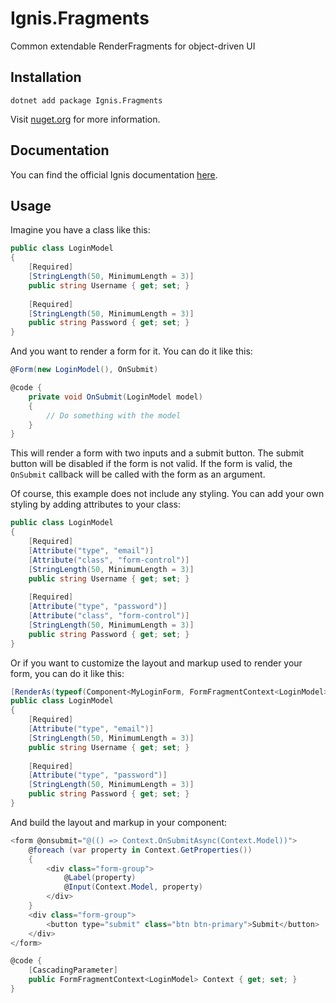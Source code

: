 # Ignis.Fragments

Common extendable RenderFragments for object-driven UI

## Installation

```shell
dotnet add package Ignis.Fragments
```

Visit [nuget.org](https://www.nuget.org/packages/Ignis.Fragments) for more information.

## Documentation

You can find the official Ignis documentation [here](https://ignis.dvolper.dev).

## Usage

Imagine you have a class like this:

```csharp
public class LoginModel
{
    [Required]
    [StringLength(50, MinimumLength = 3)]
    public string Username { get; set; }
    
    [Required]
    [StringLength(50, MinimumLength = 3)]
    public string Password { get; set; }
}
```

And you want to render a form for it. You can do it like this:

```csharp
@Form(new LoginModel(), OnSubmit)

@code {
    private void OnSubmit(LoginModel model)
    {
        // Do something with the model
    }
}
```

This will render a form with two inputs and a submit button. The submit button will be disabled if the form is not
valid. If the form is valid, the `OnSubmit` callback will be called with the form as an argument.

Of course, this example does not include any styling. You can add your own styling by adding attributes to your class:

```csharp
public class LoginModel
{
    [Required]
    [Attribute("type", "email")]
    [Attribute("class", "form-control")]
    [StringLength(50, MinimumLength = 3)]
    public string Username { get; set; }
    
    [Required]
    [Attribute("type", "password")]
    [Attribute("class", "form-control")]
    [StringLength(50, MinimumLength = 3)]
    public string Password { get; set; }
}
```

Or if you want to customize the layout and markup used to render your form, you can do it like this:

```csharp
[RenderAs(typeof(Component<MyLoginForm, FormFragmentContext<LoginModel>>))]
public class LoginModel
{
    [Required]
    [Attribute("type", "email")]
    [StringLength(50, MinimumLength = 3)]
    public string Username { get; set; }
    
    [Required]
    [Attribute("type", "password")]
    [StringLength(50, MinimumLength = 3)]
    public string Password { get; set; }
}
```

And build the layout and markup in your component:

```csharp
<form @onsubmit="@(() => Context.OnSubmitAsync(Context.Model))">
    @foreach (var property in Context.GetProperties())
    {
        <div class="form-group">
            @Label(property)
            @Input(Context.Model, property)
        </div>
    }
    <div class="form-group">
        <button type="submit" class="btn btn-primary">Submit</button>
    </div>
</form>

@code {
    [CascadingParameter]
    public FormFragmentContext<LoginModel> Context { get; set; }
}
```
